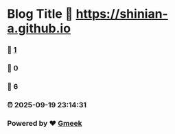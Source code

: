 # Blog Title :link: https://shinian-a.github.io 
### :page_facing_up: [1](https://shinian-a.github.io/tag.html) 
### :speech_balloon: 0 
### :hibiscus: 6 
### :alarm_clock: 2025-09-19 23:14:31 
### Powered by :heart: [Gmeek](https://github.com/Meekdai/Gmeek)
